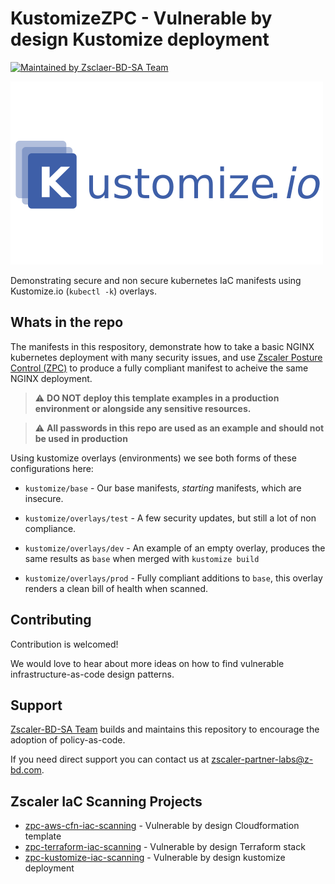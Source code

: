# KustomizeZPC - Vulnerable by design Kustomize deployment

[![Maintained by Zsclaer-BD-SA Team](https://img.shields.io/badge/maintained%20by-Zscaler--BD--SA%20Team-blue)](https://github.com/zscaler-bd-sa)

![Kustomize](images/kustomize_logo.png)

Demonstrating secure and non secure kubernetes IaC manifests using Kustomize.io (`kubectl -k`) overlays.

## Whats in the repo

The manifests in this respository, demonstrate how to take a basic NGINX kubernetes deployment with many security issues, and use [Zscaler Posture Control (ZPC)](https://www.zscaler.com/products/posture-control) to produce a fully compliant manifest to acheive the same NGINX deployment.

> :warning:  **DO NOT deploy this template examples in a production environment or alongside any sensitive resources.**

> :warning:  **All passwords in this repo are used as an example and should not be used in production**

Using kustomize overlays (environments) we see both forms of these configurations here:

* `kustomize/base` - Our base manifests, *starting* manifests, which are insecure.

* `kustomize/overlays/test` - A few security updates, but still a lot of non compliance.

* `kustomize/overlays/dev` -  An example of an empty overlay, produces the same results as `base` when merged with `kustomize build`

* `kustomize/overlays/prod` - Fully compliant additions to `base`, this overlay renders a clean bill of health when scanned.

## Contributing

Contribution is welcomed!

We would love to hear about more ideas on how to find vulnerable infrastructure-as-code design patterns.

## Support

[Zscaler-BD-SA Team](https://github.com/zscaler-bd-sa) builds and maintains this repository to encourage the adoption of policy-as-code.

If you need direct support you can contact us at [zscaler-partner-labs@z-bd.com](mailto:zscaler-partner-labs@z-bd.com).

## Zscaler IaC Scanning Projects

* [zpc-aws-cfn-iac-scanning](https://github.com/zscaler-bd-sa/zpc-aws-cfn-iac-scanning) - Vulnerable by design Cloudformation template
* [zpc-terraform-iac-scanning](https://github.com/zscaler-bd-sa/zpc-terraform-iac-scanning) - Vulnerable by design Terraform stack
* [zpc-kustomize-iac-scanning](https://github.com/zscaler-bd-sa/zpc-kustomize-iac-scanning) - Vulnerable by design kustomize deployment
